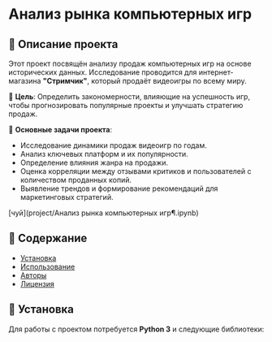 # Анализ рынка компьютерных игр

## 📌 Описание проекта

Этот проект посвящён анализу продаж компьютерных игр на основе исторических данных. Исследование проводится для интернет-магазина **"Стримчик"**, который продаёт видеоигры по всему миру. 

🎯 **Цель**: Определить закономерности, влияющие на успешность игр, чтобы прогнозировать популярные проекты и улучшать стратегию продаж.

📌 **Основные задачи проекта**:
- Исследование динамики продаж видеоигр по годам.
- Анализ ключевых платформ и их популярности.
- Определение влияния жанра на продажи.
- Оценка корреляции между отзывами критиков и пользователей с количеством проданных копий.
- Выявление трендов и формирование рекомендаций для маркетинговых стратегий.

[чуй](project/Анализ рынка компьютерных игр¶.ipynb)
## 📂 Содержание
- [Установка](#)
- [Использование](#использование)
- [Авторы](#авторы)
- [Лицензия](#лицензия)

## 🔧 Установка

Для работы с проектом потребуется **Python 3** и следующие библиотеки:
